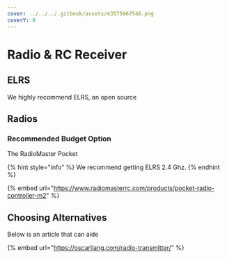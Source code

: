 ```yaml
---
cover: ../../../.gitbook/assets/43575667546.png
coverY: 0
---
```


# Radio & RC Receiver





## ELRS

We highly recommend ELRS, an open source&#x20;









## Radios



### Recommended Budget Option

The RadioMaster Pocket





{% hint style="info" %}
We recommend getting ELRS 2.4 Ghz.
{% endhint %}

{% embed url="https://www.radiomasterrc.com/products/pocket-radio-controller-m2" %}

## Choosing Alternatives

Below is an article that can aide

{% embed url="https://oscarliang.com/radio-transmitter/" %}

